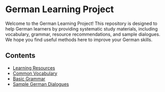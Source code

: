 # German Learning Project

Welcome to the German Learning Project! This repository is designed to help German learners by providing systematic study materials, including vocabulary, grammar, resource recommendations, and sample dialogues. We hope you find useful methods here to improve your German skills.

## Contents

- [Learning Resources](resources.md)
- [Common Vocabulary](vocabulary.md)
- [Basic Grammar](grammar.md)
- [Sample German Dialogues](dialogues.md)
